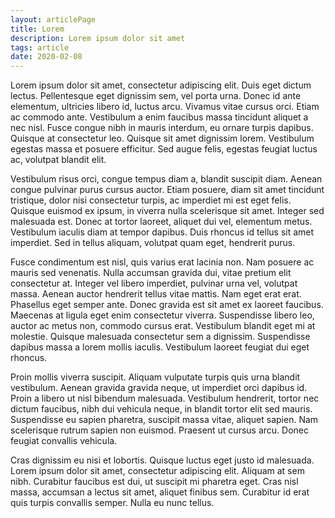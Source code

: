 ```yaml
---
layout: articlePage
title: Lorem
description: Lorem ipsum dolor sit amet
tags: article
date: 2020-02-08
---
```


Lorem ipsum dolor sit amet, consectetur adipiscing elit. Duis eget dictum lectus. Pellentesque eget dignissim sem, vel porta urna. Donec id ante elementum, ultricies libero id, luctus arcu. Vivamus vitae cursus orci. Etiam ac commodo ante. Vestibulum a enim faucibus massa tincidunt aliquet a nec nisl. Fusce congue nibh in mauris interdum, eu ornare turpis dapibus. Quisque at consectetur leo. Quisque sit amet dignissim lorem. Vestibulum egestas massa et posuere efficitur. Sed augue felis, egestas feugiat luctus ac, volutpat blandit elit.

Vestibulum risus orci, congue tempus diam a, blandit suscipit diam. Aenean congue pulvinar purus cursus auctor. Etiam posuere, diam sit amet tincidunt tristique, dolor nisi consectetur turpis, ac imperdiet mi est eget felis. Quisque euismod ex ipsum, in viverra nulla scelerisque sit amet. Integer sed malesuada est. Donec at tortor laoreet, aliquet dui vel, elementum metus. Vestibulum iaculis diam at tempor dapibus. Duis rhoncus id tellus sit amet imperdiet. Sed in tellus aliquam, volutpat quam eget, hendrerit purus.

Fusce condimentum est nisl, quis varius erat lacinia non. Nam posuere ac mauris sed venenatis. Nulla accumsan gravida dui, vitae pretium elit consectetur at. Integer vel libero imperdiet, pulvinar urna vel, volutpat massa. Aenean auctor hendrerit tellus vitae mattis. Nam eget erat erat. Phasellus eget semper ante. Donec gravida est sit amet ex laoreet faucibus. Maecenas at ligula eget enim consectetur viverra. Suspendisse libero leo, auctor ac metus non, commodo cursus erat. Vestibulum blandit eget mi at molestie. Quisque malesuada consectetur sem a dignissim. Suspendisse dapibus massa a lorem mollis iaculis. Vestibulum laoreet feugiat dui eget rhoncus.

Proin mollis viverra suscipit. Aliquam vulputate turpis quis urna blandit vestibulum. Aenean gravida gravida neque, ut imperdiet orci dapibus id. Proin a libero ut nisl bibendum malesuada. Vestibulum hendrerit, tortor nec dictum faucibus, nibh dui vehicula neque, in blandit tortor elit sed mauris. Suspendisse eu sapien pharetra, suscipit massa vitae, aliquet sapien. Nam scelerisque rutrum sapien non euismod. Praesent ut cursus arcu. Donec feugiat convallis vehicula.

Cras dignissim eu nisi et lobortis. Quisque luctus eget justo id malesuada. Lorem ipsum dolor sit amet, consectetur adipiscing elit. Aliquam at sem nibh. Curabitur faucibus est dui, ut suscipit mi pharetra eget. Cras nisl massa, accumsan a lectus sit amet, aliquet finibus sem. Curabitur id erat quis turpis convallis semper. Nulla eu nunc tellus.
